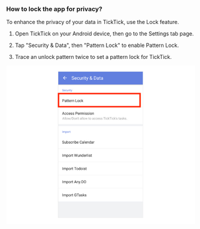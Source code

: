 ### How to lock the app for privacy?

To enhance the privacy of your data in TickTick, use the Lock feature.

1. Open TickTick on your Android device, then go to the Settings tab page.

2. Tap "Security & Data", then "Pattern Lock" to enable Pattern Lock.

3. Trace an unlock pattern twice to set a pattern lock for TickTick.

![andnewsecurity](../../images/ticktick-android-app/installation--account/andimport.jpg)

